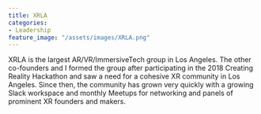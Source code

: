 ```yaml
---
title: XRLA
categories:
- Leadership
feature_image: "/assets/images/XRLA.png"
---
```


XRLA is the largest AR/VR/ImmersiveTech group in Los Angeles. The other co-founders and I formed the group after participating in the 2018 Creating Reality Hackathon and saw a need for a cohesive XR community in Los Angeles. Since then, the community has grown very quickly with a growing Slack workspace and monthly Meetups for networking and panels of prominent XR founders and makers.
